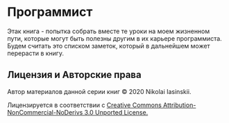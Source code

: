 # Программист

Этак книга - попытка собрать вместе те уроки на моем жизненном пути, которые могут быть полезны другим в их карьере программиста.  
Будем считать это списком заметок, который в дальнейшем может перерасти в книгу.  

## Лицензия и Авторские права

Автор материалов данной серии книг © 2020 Nikolai Iasinskii.  

Лицензируется в соответствии с [Creative Commons Attribution-NonCommercial-NoDerivs 3.0 Unported License.](https://creativecommons.org/licenses/by-nc-nd/3.0/)